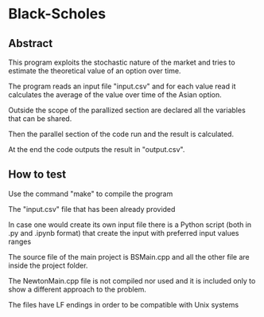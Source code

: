 # Black-Scholes

## Abstract

This program exploits the stochastic nature of the market and tries to estimate the theoretical value of an option over time.

The program reads an input file "input.csv" and for each value read it calculates the average of the value over time of the Asian option.

Outside the scope of the parallized section are declared all the variables that can be shared.

Then the parallel section of the code run and the result is calculated.

At the end the code outputs the result in "output.csv".

## How to test

Use the command "make" to compile the program

The "input.csv" file that has been already provided

In case one would create its own input file there is a Python script (both in .py and .ipynb format) that create the input with preferred input values ranges

The source file of the main project is BSMain.cpp and all the other file are inside the project folder.

The NewtonMain.cpp file is not compiled nor used and it is included only to show a different approach to the problem.

The files have LF endings in order to be compatible with Unix systems